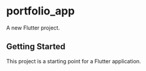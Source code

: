 # portfolio_app

A new Flutter project.

## Getting Started

This project is a starting point for a Flutter application.


